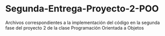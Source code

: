 # Segunda-Entrega-Proyecto-2-POO
Archivos correspondientes a la implementación del código en la segunda fase del proyecto 2 de la clase Programación Orientada a Objetos
